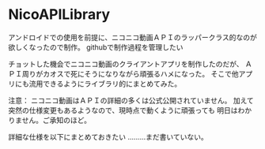 # NicoAPILibrary
アンドロイドでの使用を前提に、ニコニコ動画ＡＰＩのラッパークラス的なのが欲しくなったので制作。
githubで制作過程を管理したい

チョットした機会でニコニコ動画のクライアントアプリを制作したのだが、
ＡＰＩ周りがカオスで死にそうになりながら頑張るハメになった。
そこで他アプリにも流用できるようにライブラリ的にまとめてみた。

注意：
ニコニコ動画はＡＰＩの詳細の多くは公式公開されていません。
加えて突然の仕様変更もあるようなので、現時点で動くように頑張っても
明日はわかりません。ご承知のほど。

詳細な仕様を以下にまとめておきたい
.........まだ書いていない。
